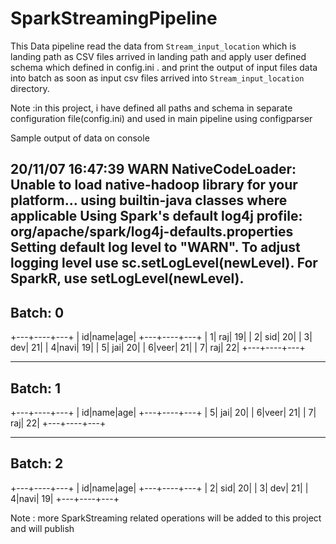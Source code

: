 # SparkStreamingPipeline
This Data pipeline read the data from `Stream_input_location` which is landing path as CSV files arrived in landing path and apply user defined schema which defined in config.ini .
and print the output of input files data into batch as soon as input csv files arrived into `Stream_input_location` directory.

Note :in this project, i have defined all paths and schema in separate configuration file(config.ini) and used in main pipeline using configparser

Sample output of data on console


20/11/07 16:47:39 WARN NativeCodeLoader: Unable to load native-hadoop library for your platform... using builtin-java classes where applicable
Using Spark's default log4j profile: org/apache/spark/log4j-defaults.properties
Setting default log level to "WARN".
To adjust logging level use sc.setLogLevel(newLevel). For SparkR, use setLogLevel(newLevel).
-------------------------------------------
Batch: 0
-------------------------------------------
+---+----+---+
| id|name|age|
+---+----+---+
|  1| raj| 19|
|  2| sid| 20|
|  3| dev| 21|
|  4|navi| 19|
|  5| jai| 20|
|  6|veer| 21|
|  7| raj| 22|
+---+----+---+

-------------------------------------------
Batch: 1
-------------------------------------------
+---+----+---+
| id|name|age|
+---+----+---+
|  5| jai| 20|
|  6|veer| 21|
|  7| raj| 22|
+---+----+---+

-------------------------------------------
Batch: 2
-------------------------------------------
+---+----+---+
| id|name|age|
+---+----+---+
|  2| sid| 20|
|  3| dev| 21|
|  4|navi| 19|
+---+----+---+

Note : more SparkStreaming related operations will be added to this project and will publish 